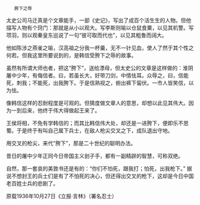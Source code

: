        胯下之辱 

   太史公司马迁真是个文章能手，一部《史记》，写出了成百个活生生的人物。但他描写人物有个窍门：那就是从小以观大。写李斯则喻以仓鼠食粟，以见其机警。写项羽，则以观秦皇东巡说了一句“彼可取而代也”，以见其粗鲁而阔大。 

   他如陈涉之燕雀之喻，汉高祖之分我一杯羹，无不一针见血，使人了然于其个性之何若。但我这里所要说到的，是韩信受胯下之辱的故事。 

   虽然有所谓大师也者，把这“胯下”，送给漂母，但太史公的文章是这样做的：淮阴屠中少年，有侮信者。曰，若虽长大，好带刀剑，中情怯耳。众辱之，曰，信能死，刺我；不能死，出我胯下。于是信熟视之，俯出裤下匐伏。一市人皆笑信，以为怯。 

   像韩信这样的忍耐程度是可观的。但猜度做文章人的意思，却想以此见其伟大。因为一到后来，他终于伟大得做起王来了。 

   王侯将相，不免有学韩信的；而其比韩信伟大处，却还是一进胯下，便即乐不思蜀。于是终于有叫自己属下兵士，在敌人枪尖交叉之下，成队退出守地。 

   用交叉的枪尖，来代“胯下”，那是二十世纪的聪明办法。 

   昔日的屠中少年正同今日帝国主义刽子手，都有一副精辟的智慧，可称双绝。 

   自然，那一套哀的美敦书还是有的：“你们不怕死，跟我打；怕死，出我枪下。” 据说不想封王的兵士们是有了不怕死的决心，但还得出交叉的枪下，这却是今日中国老百姓士兵的悲剧了。 

   原载1936年10月27日《立报·言林》（署名忍士） 

